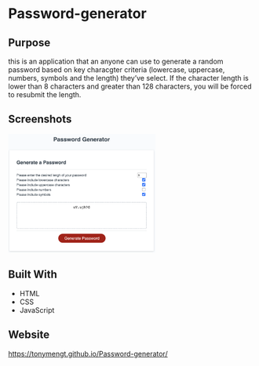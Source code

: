 # Password-generator

## Purpose

this is an application that an anyone can use to generate a random password based on key characgter criteria (lowercase, uppercase, numbers, symbols and the length) they’ve select. If the character length is lower than 8 characters and greater than 128 characters, you will be forced to resubmit the length.

## Screenshots
<img src="./assets/Password Gen.png" width ="300">

## Built With
* HTML
* CSS
* JavaScript

## Website
https://tonymengt.github.io/Password-generator/
